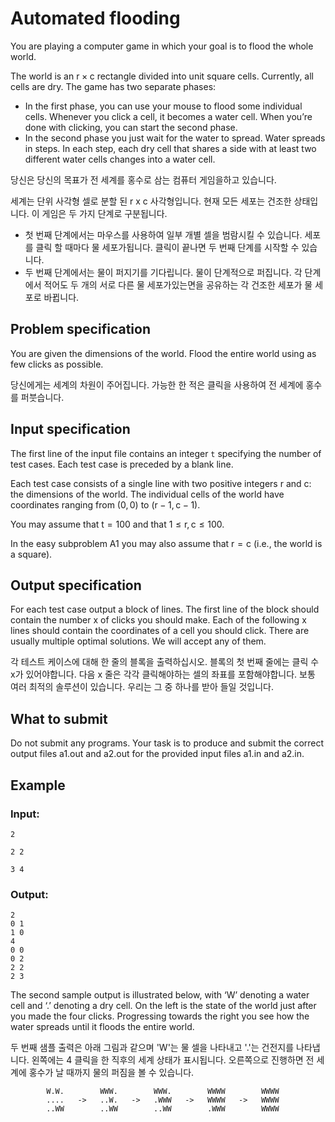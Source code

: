 # Automated flooding

You are playing a computer game in which your goal is to flood the whole world.

The world is an r × c rectangle divided into unit square cells. Currently, all cells are dry. The game has two separate phases:

* In the first phase, you can use your mouse to flood some individual cells. Whenever you click a cell, it becomes a water cell. When you’re done with clicking, you can start the second phase.
* In the second phase you just wait for the water to spread. Water spreads in steps. In each step, each dry cell that shares a side with at least two different water cells changes into a water cell.

당신은 당신의 목표가 전 세계를 홍수로 삼는 컴퓨터 게임을하고 있습니다.

세계는 단위 사각형 셀로 분할 된 r x c 사각형입니다. 현재 모든 세포는 건조한 상태입니다. 이 게임은 두 가지 단계로 구분됩니다.

* 첫 번째 단계에서는 마우스를 사용하여 일부 개별 셀을 범람시킬 수 있습니다. 세포를 클릭 할 때마다 물 세포가됩니다. 클릭이 끝나면 두 번째 단계를 시작할 수 있습니다.
* 두 번째 단계에서는 물이 퍼지기를 기다립니다. 물이 단계적으로 퍼집니다. 각 단계에서 적어도 두 개의 서로 다른 물 세포가있는면을 공유하는 각 건조한 세포가 물 세포로 바뀝니다.

## Problem specification

You are given the dimensions of the world. Flood the entire world using as few clicks as possible.

당신에게는 세계의 차원이 주어집니다. 가능한 한 적은 클릭을 사용하여 전 세계에 홍수를 퍼붓습니다.

## Input specification

The first line of the input file contains an integer `t` specifying the number of test cases. Each test case is preceded by a blank line.

Each test case consists of a single line with two positive integers r and c: the dimensions of the world. The individual cells of the world have coordinates ranging from (0, 0) to (r − 1, c − 1).

You may assume that t = 100 and that 1 ≤ r, c ≤ 100.

In the easy subproblem A1 you may also assume that r = c (i.e., the world is a square).

## Output specification

For each test case output a block of lines. The first line of the block should contain the number x of clicks you should make. Each of the following x lines should contain the coordinates of a cell you should click. There are usually multiple optimal solutions. We will accept any of them.

각 테스트 케이스에 대해 한 줄의 블록을 출력하십시오. 블록의 첫 번째 줄에는 클릭 수 x가 있어야합니다. 다음 x 줄은 각각 클릭해야하는 셀의 좌표를 포함해야합니다. 보통 여러 최적의 솔루션이 있습니다. 우리는 그 중 하나를 받아 들일 것입니다.

## What to submit

Do not submit any programs. Your task is to produce and submit the correct output files a1.out and a2.out for the provided input files a1.in and a2.in.

## Example

### Input:

```
2

2 2

3 4
```

### Output:

```
2
0 1
1 0
4
0 0
0 2
2 2
2 3
```

The second sample output is illustrated below, with ‘W’ denoting a water cell and ‘.’ denoting a dry cell. On the left is the state of the world just after you made the four clicks. Progressing towards the right you see how the water spreads until it floods the entire world.

두 번째 샘플 출력은 아래 그림과 같으며 'W'는 물 셀을 나타내고 '.'는 건전지를 나타냅니다. 왼쪽에는 4 클릭을 한 직후의 세계 상태가 표시됩니다. 오른쪽으로 진행하면 전 세계에 홍수가 날 때까지 물의 퍼짐을 볼 수 있습니다.

```
        W.W.        WWW.        WWW.        WWWW        WWWW
        ....   ->   ..W.   ->   .WWW   ->   WWWW   ->   WWWW
        ..WW        ..WW        ..WW        .WWW        WWWW
```
